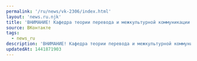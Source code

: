 ```yaml
---
permalink: '/ru/news/vk-2306/index.html'
layout: 'news.ru.njk'
title: 'ВНИМАНИЕ! Кафедра теории перевода и межкультурной коммуникации факультета РГФ проводит набор на…'
source: ВКонтакте
tags:
  - news_ru
description: 'ВНИМАНИЕ! Кафедра теории перевода и межкультурной коммуникации факультета РГФ проводит набор на…'
updatedAt: 1441871903
---
```

